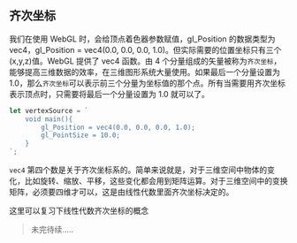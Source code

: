 ## 齐次坐标

我们在使用 WebGL 时，会给顶点着色器参数赋值，gl_Position 的数据类型为 vec4，gl_Position = vec4(0.0, 0.0, 0.0, 1.0)。但实际需要的位置坐标只有三个(x,y,z)值。WebGL 提供了 vec4 函数。由 4 个分量组成的矢量被称为`齐次坐标`，能够提高三维数据的效率，在三维图形系统大量使用。如果最后一个分量设置为 1.0，那么`齐次坐标`可以表示前三个分量为坐标值的那个点。所有当需要用齐次坐标表示顶点时，只需要将最后一个分量设置为 1.0 就可以了。

```js
let vertexSource = `
    void main(){
        gl_Position = vec4(0.0, 0.0, 0.0, 1.0);
        gl_PointSize = 10.0;
    }
`;
```

`vec4` 第四个数是关于齐次坐标系的。简单来说就是，对于三维空间中物体的变化，比如旋转、缩放、平移，这些变化都会用到矩阵运算。对于三维空间中的变换矩阵，必须要四维才可以，这是由线性代数里面齐次坐标决定的。

这里可以复习下线性代数齐次坐标的概念


> 未完待续.....